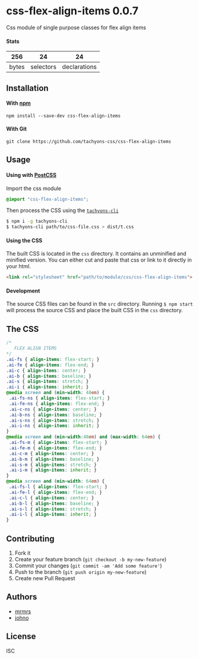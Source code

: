 # css-flex-align-items 0.0.7

Css module of single purpose classes for flex align items

#### Stats

256 | 24 | 24
---|---|---
bytes | selectors | declarations

## Installation

#### With [npm](https://npmjs.com)

```
npm install --save-dev css-flex-align-items
```

#### With Git

```
git clone https://github.com/tachyons-css/css-flex-align-items
```

## Usage

#### Using with [PostCSS](https://github.com/postcss/postcss)

Import the css module

```css
@import "css-flex-align-items";
```

Then process the CSS using the [`tachyons-cli`](https://github.com/tachyons-css/tachyons-cli)

```sh
$ npm i -g tachyons-cli
$ tachyons-cli path/to/css-file.css > dist/t.css
```

#### Using the CSS

The built CSS is located in the `css` directory. It contains an unminified and minified version.
You can either cut and paste that css or link to it directly in your html.

```html
<link rel="stylesheet" href="path/to/module/css/css-flex-align-items">
```

#### Development

The source CSS files can be found in the `src` directory.
Running `$ npm start` will process the source CSS and place the built CSS in the `css` directory.

## The CSS

```css
/*
   FLEX ALIGN ITEMS
*/
.ai-fs { align-items: flex-start; }
.ai-fe { align-items: flex-end; }
.ai-c { align-items: center; }
.ai-b { align-items: baseline; }
.ai-s { align-items: stretch; }
.ai-i { align-items: inherit; }
@media screen and (min-width: 48em) {
 .ai-fs-ns { align-items: flex-start; }
 .ai-fe-ns { align-items: flex-end; }
 .ai-c-ns { align-items: center; }
 .ai-b-ns { align-items: baseline; }
 .ai-s-ns { align-items: stretch; }
 .ai-i-ns { align-items: inherit; }
}
@media screen and (min-width:48em) and (max-width: 64em) {
 .ai-fs-m { align-items: flex-start; }
 .ai-fe-m { align-items: flex-end; }
 .ai-c-m { align-items: center; }
 .ai-b-m { align-items: baseline; }
 .ai-s-m { align-items: stretch; }
 .ai-i-m { align-items: inherit; }
}
@media screen and (min-width: 64em) {
 .ai-fs-l { align-items: flex-start; }
 .ai-fe-l { align-items: flex-end; }
 .ai-c-l { align-items: center; }
 .ai-b-l { align-items: baseline; }
 .ai-s-l { align-items: stretch; }
 .ai-i-l { align-items: inherit; }
}
```

## Contributing

1. Fork it
2. Create your feature branch (`git checkout -b my-new-feature`)
3. Commit your changes (`git commit -am 'Add some feature'`)
4. Push to the branch (`git push origin my-new-feature`)
5. Create new Pull Request

## Authors

* [mrmrs](http://mrmrs.io)
* [johno](http://johnotander.com)

## License

ISC
